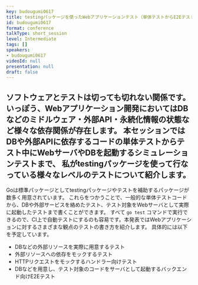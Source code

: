 ```yaml
---
key: budougumi0617
title: testingパッケージを使ったWebアプリケーションテスト（単体テストからE2Eテストまで）
id: budougumi0617
format: conference
talkType: short_session
level: Intermediate
tags: []
speakers:
- budougumi0617
videoId: null
presentation: null
draft: false
---
```

ソフトウェアとテストは切っても切れない関係です。
いっぽう、Webアプリケーション開発においてはDBなどのミドルウェア・外部API・永続化情報の状態など様々な依存関係が存在します。
本セッションではDBや外部APIに依存するコードの単体テストからテスト中にWebサーバやDBを起動するシミュレーションテストまで、
私がtestingパッケージを使って行なっている様々なレベルのテストについて紹介します。
---
Goは標準パッケージとしてtestingパッケージやテストを補助するパッケージが数多く用意されています。
これらをつかうことで、一般的な単体テストコードから、DBや外部サービスを絡めたテスト、テスト対象をWebサーバとして実際に起動したテストまで書くことができます。
すべて `go test` コマンドで実行できるので、CI上で自動テストにするのも容易です。本発表ではWebアプリケーションに対するさまざまな観点のテストの書き方を紹介します。
具体的には以下を予定しています。

- DBなどの外部リソースを実際に用意するテスト
- 外部リソースへの依存をモックするテスト
- HTTPリクエストをモックするハンドラー向けテスト
- DBなどを用意し、テスト対象のコードをサーバとして起動するバックエンド向けE2Eテスト